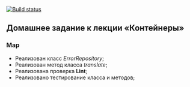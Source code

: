 [![Build status](https://ci.appveyor.com/api/projects/status/3m0mbbnek2atgewy?svg=true)](https://ci.appveyor.com/project/Cazuist/ajs-8-container-map)

## Домашнее задание к лекции «Контейнеры»
### Map

- Реализован класс *ErrorRepository*;
- Реализован метод класса *translate*;
- Реализована проверка  **Lint**;
- Реализовано тестирование класса и методов;